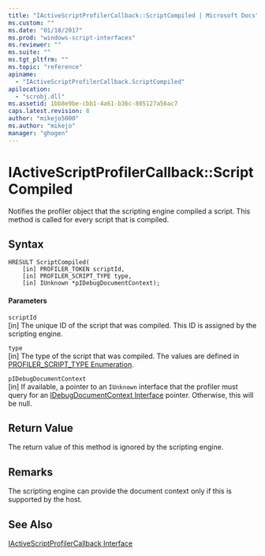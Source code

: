 ```yaml
---
title: "IActiveScriptProfilerCallback::ScriptCompiled | Microsoft Docs"
ms.custom: ""
ms.date: "01/18/2017"
ms.prod: "windows-script-interfaces"
ms.reviewer: ""
ms.suite: ""
ms.tgt_pltfrm: ""
ms.topic: "reference"
apiname: 
  - "IActiveScriptProfilerCallback.ScriptCompiled"
apilocation: 
  - "scrobj.dll"
ms.assetid: 1bb8e9be-cbb1-4a61-b36c-805127a56ac7
caps.latest.revision: 8
author: "mikejo5000"
ms.author: "mikejo"
manager: "ghogen"
---
```

# IActiveScriptProfilerCallback::ScriptCompiled
Notifies the profiler object that the scripting engine compiled a script. This method is called for every script that is compiled.  
  
## Syntax  
  
```  
HRESULT ScriptCompiled(  
    [in] PROFILER_TOKEN scriptId,  
    [in] PROFILER_SCRIPT_TYPE type,  
    [in] IUnknown *pIDebugDocumentContext);  
```  
  
#### Parameters  
 `scriptId`  
 [in] The unique ID of the script that was compiled. This ID is assigned by the scripting engine.  
  
 `type`  
 [in] The type of the script that was compiled. The values are defined in [PROFILER_SCRIPT_TYPE Enumeration](../../winscript/reference/profiler-script-type-enumeration.md).  
  
 `pIDebugDocumentContext`  
 [in] If available, a pointer to an `IUnknown` interface that the profiler must query for an [IDebugDocumentContext Interface](../../winscript/reference/idebugdocumentcontext-interface.md) pointer. Otherwise, this will be null.  
  
## Return Value  
 The return value of this method is ignored by the scripting engine.  
  
## Remarks  
 The scripting engine can provide the document context only if this is supported by the host.  
  
## See Also  
 [IActiveScriptProfilerCallback Interface](../../winscript/reference/iactivescriptprofilercallback-interface.md)